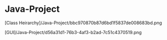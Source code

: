 # Java-Project

[Class Heirarchy]/Java-Project/bbc970870b87d6bd1f5837de008683bd.png

[GUI]/Java-Project/d56a31d1-76b3-4af3-b2ad-7c51c4370519.png
